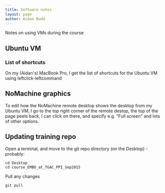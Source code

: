 ```yaml
---
title: Software notes
layout: page
author: Aidan Budd
---
```


Notes on using VMs during the course

## Ubuntu VM

### List of shortcuts

On my (Aidan's) MacBook Pro, I get the list of shortcuts for the Ubuntu VM using leftclick-leftcommand

## NoMachine graphics

To edit how the NoMachine remote desktop shows the desktop from my Ubuntu VM, I go to the top right corner of the remote destop, the top of the page peels back, I can click on there, and specify e.g. "Full screen" and lots of other options.

## Updating training repo

Open a terminal, and move to the git repo directory (on the Desktop) - probably:

    cd Desktop
    cd course_EMBO_at_TGAC_PPI_Sep2015

Pull any changes

    git pull